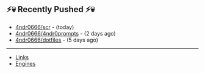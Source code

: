 ## ⚡💀 Recently Pushed ⚡💀


- [4ndr0666/scr](https://github.com/4ndr0666/scr) - (today)
- [4ndr0666/4ndr0prompts](https://github.com/4ndr0666/4ndr0prompts) - (2 days ago)
- [4ndr0666/dotfiles](https://github.com/4ndr0666/dotfiles) - (5 days ago)

---
- [Links](https://github.com/4ndr0666/Links/blob/main/README.md)        
- [Engines](https://github.com/hoothin/SearchJumper/discussions/73)    

